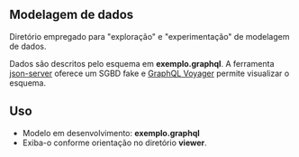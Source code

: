 ## Modelagem de dados

Diretório empregado para "exploração" e "experimentação"
de modelagem de dados.

Dados são descritos pelo esquema em **exemplo.graphql**.
A ferramenta [json-server](https://www.npmjs.com/package/json-server)
oferece um SGBD fake e [GraphQL Voyager](https://apis.guru/graphql-voyager/)
permite visualizar o esquema.

## Uso

- Modelo em desenvolvimento: **exemplo.graphql**
- Exiba-o conforme orientação no diretório **viewer**.
